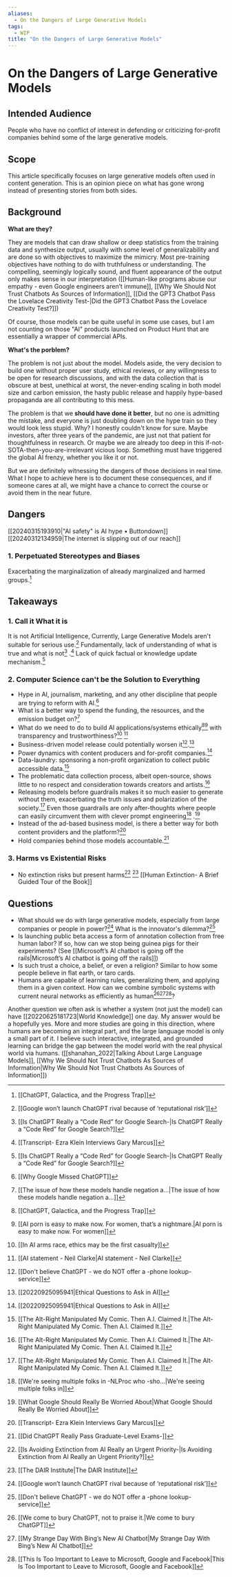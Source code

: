 ```yaml
---
aliases:
  - On the Dangers of Large Generative Models
tags:
  - WIP
title: "On the Dangers of Large Generative Models"
---
```


# On the Dangers of Large Generative Models

## Intended Audience

People who have no conflict of interest in defending or criticizing for-profit companies behind some of the large generative models.

## Scope

This article specifically focuses on large generative models often used in content generation. This is an opinion piece on what has gone wrong instead of presenting stories from both sides.

## Background

**What are they?**

They are models that can draw shallow or deep statistics from the training data and synthesize output, usually with some level of generalizability and are done so with objectives to maximize the mimicry. Most pre-training objectives have nothing to do with truthfulness or understanding. The compelling, seemingly logically sound, and fluent appearance of the output only makes sense in our interpretation ([[Human-like programs abuse our empathy - even Google engineers aren’t immune]], [[Why We Should Not Trust Chatbots As Sources of Information]], [[Did the GPT3 Chatbot Pass the Lovelace Creativity Test-|Did the GPT3 Chatbot Pass the Lovelace Creativity Test?]])

Of course, those models can be quite useful in some use cases, but I am not counting on those "AI" products launched on Product Hunt that are essentially a wrapper of commercial APIs.

**What's the porblem?**

The problem is not just about the model. Models aside, the very decision to build one without proper user study, ethical reviews, or any willingness to be open for research discussions, and with the data collection that is obscure at best, unethical at worst, the never-ending scaling in both model size and carbon emission, the hasty public release and happily hype-based propaganda are all contributing to this mess.

The problem is that we **should have done it better**, but no one is admitting the mistake, and everyone is just doubling down on the hype train so they would look less stupid. Why? I honestly couldn't know for sure. Maybe investors, after three years of the pandemic, are just not that patient for thoughtfulness in research. Or maybe we are already too deep in this if-not-SOTA-then-you-are-irrelevant vicious loop. Something must have triggered the global AI frenzy, whether you like it or not.

But we are definitely witnessing the dangers of those decisions in real time. What I hope to achieve here is to document these consequences, and if someone cares at all, we might have a chance to correct the course or avoid them in the near future.

## Dangers

[[20240315193910|"AI safety" is AI hype • Buttondown]]
[[20240312134959|The internet is slipping out of our reach]]
### 1. Perpetuated Stereotypes and Biases

Exacerbating the marginalization of already marginalized and harmed groups.[^1]










## Takeaways

### 1. Call it What it is

It is not Artificial Intelligence, Currently, Large Generative Models aren't suitable for serious use.[^4]
Fundamentally, lack of understanding of what is true and what is not[^31] .[^34]
Lack of quick factual or knowledge update mechanism.[^31]

### 2. Computer Science can't be the Solution to Everything

- Hype in AI, journalism, marketing, and any other discipline that people are trying to reform with AI.[^35]
- What is a better way to spend the funding, the resources, and the emission budget on?[^36]
- What do we need to do to build AI applications/systems ethically[^1][^37] with transparency and trustworthiness?[^38] [^39]
- Business-driven model release could potentially worsen it[^40].[^41]
- Power dynamics with content producers and for-profit companies.[^41]
- Data-laundry: sponsoring a non-profit organization to collect public accessible data.[^22]
- The problematic data collection process, albeit open-source, shows little to no respect and consideration towards creators and artists.[^22]
- Releasing models before guardrails makes it so much easier to generate without them, exacerbating the truth issues and polarization of the society.[^22] Even those guardrails are only after-thoughts where people can easily circumvent them with clever prompt engineering[^42] .[^11]
- Instead of the ad-based business model, is there a better way for both content providers and the platform?[^43]
- Hold companies behind those models accountable.[^44]
### 3. Harms vs Existential Risks

- No extinction risks but present harms[^45] [^46]
[[Human Extinction- A Brief Guided Tour of the Book]]

## Questions

- What should we do with large generative models, especially from large companies or people in power?[^4] What is the innovator's dilemma?[^40]
- Is launching public beta access a form of annotation collection from free human labor? If so, how can we stop being guinea pigs for their experiments? (See [[Microsoft’s AI chatbot is going off the rails|Microsoft’s AI chatbot is going off the rails]])
- Is such trust a choice, a belief, or even a religion? Similar to how some people believe in flat earth, or taro cards.
- Humans are capable of learning rules, generalizing them, and applying them in a given context. How can we combine symbolic systems with current neural networks as efficiently as human[^47][^48][^49]?

Another question we often ask is whether a system (not just the model) can have [[20220625181723|World Knowledge]] one day. My answer would be a hopefully yes. More and more studies are going in this direction, where humans are becoming an integral part, and the large language model is only a small part of it. I believe such interactive, integrated, and grounded learning can bridge the gap between the model world with the real physical world via humans. ([[shanahan_2022|Talking About Large Language Models]], [[Why We Should Not Trust Chatbots As Sources of Information|Why We Should Not Trust Chatbots As Sources of Information]])

[^1]: [[ChatGPT, Galactica, and the Progress Trap]]
[^2]: [[Bing AI Can't Be Trusted|Bing AI Can't Be Trusted]]
[^3]: [[Ahead of AI -3- A(I)nnouncements|Ahead of AI]]
[^4]: [[Google won’t launch ChatGPT rival because of ‘reputational risk’]]
[^5]: [[CNET's AI Journalist Appears to Have Committed Extensive Plagiarism]]
[^6]: [Mystery AI Hype Theater 3000 - videos.trom.tf](https://videos.trom.tf/w/p/4gykGcMrmHHs7bG2Y6qK9W?playlistPosition=6&resume=true)
[^7]: [[The Expanding Dark Forest and Generative AI]]
[^8]: [[CNET Is Reviewing the Accuracy of All Its AI-Written Articles After Multiple Major Corrections]]
[^9]: [[AGI will not happen in your lifetime. Or will it-|AGI will not happen in your lifetime. Or will it?]]
[^10]: [[What Google Should Really Be Worried About|What Google Should Really Be Worried About]]
[^11]: [[What Google Should Really Be Worried About|What Google Should Really Be Worried About]]
[^12]: [[What Google Should Really Be Worried About|What Google Should Really Be Worried About]]
[^13]: [[AI is killing the old web, and the new web struggles to be born|AI is killing the old web, and the new web struggles to be born]]
[^14]: [[What Google Should Really Be Worried About|What Google Should Really Be Worried About]]
[^15]: [[Inside the Heart of ChatGPT’s Darkness|Inside the Heart of ChatGPT’s Darkness]]
[^16]: [[Magazine Publishes Serious Errors in First AI-Generated Health Article|Magazine Publishes Serious Errors in First AI-Generated Health Article]]
[^17]: [[4chan users embrace AI voice clone tool to generate celebrity hatespeech]]
[^18]: [[24 Seriously Embarrassing Hours for AI]]
[^19]: [[Artists are alarmed by AI - and they’re fighting back|Artists are alarmed by AI - and they’re fighting back]]
[^20]: [[Reddit Moderators Do Over $3.4 Million in Free Labor Every Year|Reddit Moderators Do Over $3.4 Million in Free Labor Every Year]]
[^21]: [[Did the GPT3 Chatbot Pass the Lovelace Creativity Test-|Did the GPT3 Chatbot Pass the Lovelace Creativity Test?]]
[^22]: [[The Alt-Right Manipulated My Comic. Then A.I. Claimed It.|The Alt-Right Manipulated My Comic. Then A.I. Claimed It.]]
[^23]: [[AI Isn’t Artificial or Intelligent|AI Isn’t Artificial or Intelligent]]
[^24]: [[What is Art Without the Human Mind-|What is Art Without the Human Mind?]]
[^25]: [[The Need for Accountability in AI-Generated Content|The Need for Accountability in AI-Generated Content]]
[^26]: [[ChatGPT took their jobs. Now they walk dogs and fix air conditioners.|ChatGPT took their jobs. Now they walk dogs and fix air conditioners.]]
[^27]: [[somepalli_2022|Diffusion Art or Digital Forgery? Investigating Data Replication in Diffusion Models]]
[^28]: [[Separating Fact from Fiction-|Separating Fact from Fiction?]]
[^29]: [[OPWNAI - Cybercriminals Starting to Use ChatGPT]]
[^30]: [[What Students Lose by Embracing Easy Tech Like ChatGPT]]
[^31]: [[Is ChatGPT Really a “Code Red” for Google Search-|Is ChatGPT Really a “Code Red” for Google Search?]]
[^32]: [[Why I Don't Care if Students Use GPT|Why I Don't Care if Students Use GPT]]
[^33]: [[Students Depend on ChatGPT for Final Exams]]
[^34]: [[Transcript- Ezra Klein Interviews Gary Marcus]]
[^35]: [[Why Google Missed ChatGPT]]
[^36]: [[The issue of how these models handle negation a...|The issue of how these models handle negation a...]]
[^37]: [[AI porn is easy to make now. For women, that’s a nightmare.|AI porn is easy to make now. For women]]
[^38]: [[In AI arms race, ethics may be the first casualty]]
[^39]: [[AI statement - Neil Clarke|AI statement - Neil Clarke]]
[^40]: [[Don't believe ChatGPT - we do NOT offer a -phone lookup- service]]
[^41]: [[20220925095941|Ethical Questions to Ask in AI]]
[^42]: [[We're seeing multiple folks in -NLProc who -sho...|We're seeing multiple folks in]]
[^43]: [[Transcript- Ezra Klein Interviews Gary Marcus]]
[^44]: [[Did ChatGPT Really Pass Graduate-Level Exams-]]
[^45]: [[Is Avoiding Extinction from AI Really an Urgent Priority-|Is Avoiding Extinction from AI Really an Urgent Priority?]]
[^46]: [[The DAIR Institute|The DAIR Institute]]
[^47]: [[We come to bury ChatGPT, not to praise it.|We come to bury ChatGPT]]
[^48]: [[My Strange Day With Bing’s New AI Chatbot|My Strange Day With Bing’s New AI Chatbot]]
[^49]: [[This Is Too Important to Leave to Microsoft, Google and Facebook|This Is Too Important to Leave to Microsoft, Google and Facebook]]
[^50]: [[20240313234515|AI Videos: ******* Psychotic]]
[^51]: [[20240312201940|NYT to OpenAI: No hacking here, just ChatGPT bypassing paywalls | Ars Technica]]
[^52]: [[20240309180350|The Obscene Energy Demands of A.I. | The New Yorker]]
[^53]: [[20240313220457|A Unicorn Startup's Messy Reality - IEEE Spectrum]]
[^54]: [[20240306084115|The work of creation in the age of AI | Andrew Perfors]]